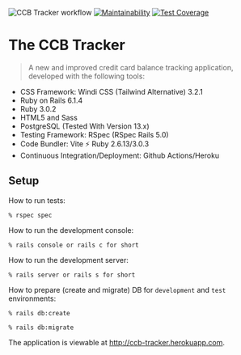 ![CCB Tracker workflow](https://github.com/tflem/ccb_tracker/actions/workflows/ccbtracker.yml/badge.svg)
[![Maintainability](https://api.codeclimate.com/v1/badges/e4c19498a08452767121/maintainability)](https://codeclimate.com/github/tflem/ccb_tracker/maintainability)
[![Test Coverage](https://api.codeclimate.com/v1/badges/e4c19498a08452767121/test_coverage)](https://codeclimate.com/github/tflem/ccb_tracker/test_coverage)

# The CCB Tracker

> A new and improved credit card balance tracking application, developed with the following tools:

- CSS Framework: Windi CSS (Tailwind Alternative) 3.2.1
- Ruby on Rails 6.1.4
- Ruby 3.0.2
- HTML5 and Sass
- PostgreSQL (Tested With Version 13.x)
- Testing Framework: RSpec (RSpec Rails 5.0)
- Code Bundler: Vite ⚡️ Ruby 2.6.13/3.0.3
- Continuous Integration/Deployment: Github Actions/Heroku

## Setup

How to run tests:

```
% rspec spec
```

How to run the development console:

```
% rails console or rails c for short
```

How to run the development server:

```
% rails server or rails s for short
```

How to prepare (create and migrate) DB for `development` and `test` environments:

```
% rails db:create

% rails db:migrate
```

The application is viewable at http://ccb-tracker.herokuapp.com.
